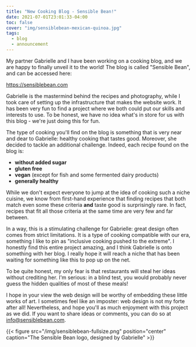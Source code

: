 ```yaml
---
title: "New Cooking Blog - Sensible Bean!"
date: 2021-07-01T23:01:33-04:00
toc: false
cover: "img/sensiblebean-mexican-quinoa.jpg"
tags:
  - blog
  - announcement
---
```


My partner Gabrielle and I have been working on a cooking blog, and we are happy to finally unveil it to the
world! The blog is called "Sensible Bean", and can be accessed here:

https://sensiblebean.com

Gabrielle is the mastermind behind the recipes and photography, while I took care of setting up the
infrastructure that makes the website work. It has been very fun to find a project where we both could put our
skills and interests to use. To be honest, we have no idea what's in store for us with this blog - we're just
doing this for fun.

The type of cooking you'll find on the blog is something that is very near and dear to Gabrielle: healthy
cooking that tastes good. Moreover, she decided to tackle an additional challenge. Indeed, each recipe found
on the blog is:

* **without added sugar**
* **gluten free**
* **vegan** (except for fish and some fermented dairy products)
* **generally healthy**

While we don't expect everyone to jump at the idea of cooking such a niche cuisine, we know from first-hand
experience that finding recipes that both match even some these criteria **and** taste good is surprisingly rare. In
fact, recipes that fit all those criteria at the same time are very few and far between.

In a way, this is a stimulating challenge for Gabrielle: great design often comes from strict limitations. It
is a type of cooking compatible with our era, something I like to pin as "inclusive cooking pushed to the
extreme". I honestly find this entire project amazing, and I think Gabrielle is onto something with her blog.
I really hope it will reach a niche that has been waiting for something like this to pop up on the net.

To be quite honest, my only fear is that restaurants will steal her ideas without crediting her. I'm
serious: in a blind test, you would probably never guess the hidden qualities of most of these meals!

I hope in your view the web design will be worthy of embedding these little works of art. I sometimes feel
like an imposter: web design is not my forte after all! Nevertheless, and hope you'll as much enjoyment with this
project as we did. If you want to share ideas or comments, you can do so at
[info@sensiblebean.com](mailto:info@sensiblebean.com).

{{< figure src="/img/sensiblebean-fullsize.png" position="center" caption="The Sensible Bean logo, designed by Gabrielle" >}}
